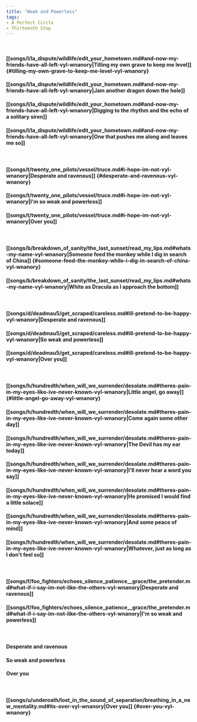 ```yaml
---
title: "Weak and Powerless"
tags:
- A Perfect Circle
- Thirteenth Step
---
```

&nbsp;
#### [[songs/l/la_dispute/wildlife/edit_your_hometown.md#and-now-my-friends-have-all-left-vyl-wnanory|Tilling my own grave to keep me level]] {#tilling-my-own-grave-to-keep-me-level-vyl-wnanory}
#### [[songs/l/la_dispute/wildlife/edit_your_hometown.md#and-now-my-friends-have-all-left-vyl-wnanory|Jam another dragon down the hole]]
#### [[songs/l/la_dispute/wildlife/edit_your_hometown.md#and-now-my-friends-have-all-left-vyl-wnanory|Digging to the rhythm and the echo of a solitary siren]]
#### [[songs/l/la_dispute/wildlife/edit_your_hometown.md#and-now-my-friends-have-all-left-vyl-wnanory|One that pushes me along and leaves me so]]
&nbsp;
#### [[songs/t/twenty_one_pilots/vessel/truce.md#i-hope-im-not-vyl-wnanory|Desperate and ravenous]] {#desperate-and-ravenous-vyl-wnanory}
#### [[songs/t/twenty_one_pilots/vessel/truce.md#i-hope-im-not-vyl-wnanory|I'm so weak and powerless]]
#### [[songs/t/twenty_one_pilots/vessel/truce.md#i-hope-im-not-vyl-wnanory|Over you]]
&nbsp;
#### [[songs/b/breakdown_of_sanity/the_last_sunset/read_my_lips.md#whats-my-name-vyl-wnanory|Someone feed the monkey while I dig in search of China]] {#someone-feed-the-monkey-while-i-dig-in-search-of-china-vyl-wnanory}
#### [[songs/b/breakdown_of_sanity/the_last_sunset/read_my_lips.md#whats-my-name-vyl-wnanory|White as Dracula as I approach the bottom]]
&nbsp;
#### [[songs/d/deadmau5/get_scraped/careless.md#ill-pretend-to-be-happy-vyl-wnanory|Desperate and ravenous]]
#### [[songs/d/deadmau5/get_scraped/careless.md#ill-pretend-to-be-happy-vyl-wnanory|So weak and powerless]]
#### [[songs/d/deadmau5/get_scraped/careless.md#ill-pretend-to-be-happy-vyl-wnanory|Over you]]
&nbsp;
#### [[songs/h/hundredth/when_will_we_surrender/desolate.md#theres-pain-in-my-eyes-like-ive-never-known-vyl-wnanory|Little angel, go away]] {#little-angel-go-away-vyl-wnanory}
#### [[songs/h/hundredth/when_will_we_surrender/desolate.md#theres-pain-in-my-eyes-like-ive-never-known-vyl-wnanory|Come again some other day]]
#### [[songs/h/hundredth/when_will_we_surrender/desolate.md#theres-pain-in-my-eyes-like-ive-never-known-vyl-wnanory|The Devil has my ear today]]
#### [[songs/h/hundredth/when_will_we_surrender/desolate.md#theres-pain-in-my-eyes-like-ive-never-known-vyl-wnanory|I'll never hear a word you say]]
#### [[songs/h/hundredth/when_will_we_surrender/desolate.md#theres-pain-in-my-eyes-like-ive-never-known-vyl-wnanory|He promised I would find a little solace]]
#### [[songs/h/hundredth/when_will_we_surrender/desolate.md#theres-pain-in-my-eyes-like-ive-never-known-vyl-wnanory|And some peace of mind]]
#### [[songs/h/hundredth/when_will_we_surrender/desolate.md#theres-pain-in-my-eyes-like-ive-never-known-vyl-wnanory|Whatever, just as long as I don't feel so]]
&nbsp;
#### [[songs/f/foo_fighters/echoes_silence_patience__grace/the_pretender.md#what-if-i-say-im-not-like-the-others-vyl-wnanory|Desperate and ravenous]]
#### [[songs/f/foo_fighters/echoes_silence_patience__grace/the_pretender.md#what-if-i-say-im-not-like-the-others-vyl-wnanory|I'm so weak and powerless]]
&nbsp;
#### Desperate and ravenous
#### So weak and powerless
#### Over you
&nbsp;
#### [[songs/u/underoath/lost_in_the_sound_of_separation/breathing_in_a_new_mentality.md#its-over-vyl-wnanory|Over you]] {#over-you-vyl-wnanory}

